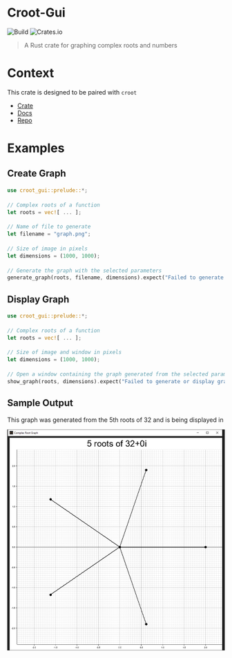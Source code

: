 # Croot-Gui

![Build](https://img.shields.io/github/actions/workflow/status/Ross-Morgan/croot-gui/rust.yml?style=for-the-badge)
![Crates.io](https://img.shields.io/crates/v/croot-gui?style=for-the-badge)

> A Rust crate for graphing complex roots and numbers

# Context

This crate is designed to be paired with `croot`

- [Crate](https://www.crates.io/crates/croot)
- [Docs](https://www.docs.rs/croot)
- [Repo](https://www.github.com/Ross-Morgan/croot)

# Examples

## Create Graph

```rust
use croot_gui::prelude::*;

// Complex roots of a function
let roots = vec![ ... ];

// Name of file to generate
let filename = "graph.png";

// Size of image in pixels
let dimensions = (1000, 1000);

// Generate the graph with the selected parameters
generate_graph(roots, filename, dimensions).expect("Failed to generate graph");
```
## Display Graph

```rust
use croot_gui::prelude::*;

// Complex roots of a function
let roots = vec![ ... ];

// Size of image and window in pixels
let dimensions = (1000, 1000);

// Open a window containing the graph generated from the selected parameters
show_graph(roots, dimensions).expect("Failed to generate or display graph");
```

## Sample Output

This graph was generated from the 5th roots of 32 and is being displayed in 

![argand diagram](./assets/screenshot.png)
